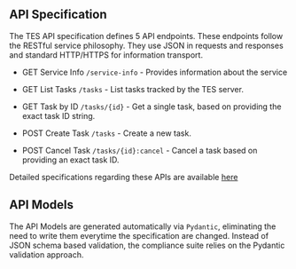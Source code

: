 ## API Specification

The TES API specification defines 5 API endpoints. These endpoints follow the RESTful service philosophy. They use JSON in requests and responses and standard HTTP/HTTPS for information transport.
  
* GET Service Info `/service-info` - Provides information about the service

* GET List Tasks `/tasks`  - List tasks tracked by the TES server.

* GET Task by ID `/tasks/{id}` - Get a single task, based on providing the exact task ID string.

* POST Create Task `/tasks` - Create a new task.

* POST Cancel Task `/tasks/{id}:cancel`  - Cancel a task based on providing an exact task ID.
  
Detailed specifications regarding these APIs are available [here](https://github.com/ga4gh/task-execution-schemas/blob/develop/openapi/task_execution_service.openapi.yaml)

## API Models
The API Models are generated automatically via `Pydantic`, eliminating the need to write them everytime the specification are changed. Instead of JSON schema based validation, the compliance suite relies on the Pydantic validation approach.